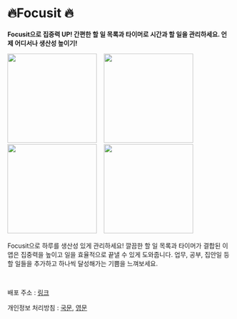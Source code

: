 # 🔥Focusit 🔥

<strong>Focusit으로 집중력 UP! 간편한 할 일 목록과 타이머로 시간과 할 일을 관리하세요. 언제 어디서나 생산성 높이기!</strong>

<p>
<span>
   <img src="https://github.com/user-attachments/assets/03b05c4a-de89-4be2-8c68-715c0da36ebf" width="200" height="auto" />&nbsp&nbsp&nbsp
</span>
<span>
   <img src="https://github.com/user-attachments/assets/14bf83ee-2a57-4e9f-95fb-0e7915a7baea" width="200" height="auto" />&nbsp&nbsp&nbsp
</span>
<span>
   <img src="https://github.com/user-attachments/assets/3555e880-af97-45b1-8cb0-dadfcd30535a" width="200" height="auto" />&nbsp&nbsp&nbsp
</span>
<span>
   <img src="https://github.com/user-attachments/assets/f753e7b1-5e3f-4227-abf0-cd41e79bedea" width="200" height="auto" />&nbsp&nbsp&nbsp
</span>
</p>

Focusit으로 하루를 생산성 있게 관리하세요! 깔끔한 할 일 목록과 타이머가 결합된 이 앱은 집중력을 높이고 일을 효율적으로 끝낼 수 있게 도와줍니다. 업무, 공부, 집안일 등 할 일들을 추가하고 하나씩 달성해가는 기쁨을 느껴보세요.

<br />

배포 주소 : [링크](https://apps.apple.com/us/app/focusit-할-일-목록-타이머/id6742450811?ppid=a5d8ef56-6756-458a-9af9-1d1e0ed399ed)

개인정보 처리방침 : [국문](https://sites.google.com/view/focusit-privacy-policy-ko/%ED%99%88), [영문](https://sites.google.com/view/focusit-privacy-policy-en/%ED%99%88)
